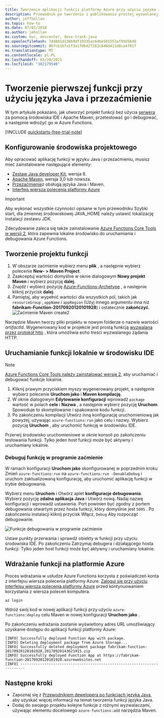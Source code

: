 ```yaml
---
title: Tworzenie aplikacji funkcji platformy Azure przy użyciu języka Java i przezaćmienie
description: Przewodnik po tworzeniu i publikowaniu prostej wyzwalanej przez protokół HTTP aplikacji bezserwerowej przy użyciu języka Java i przejściu do Azure Functions.
author: jeffhollan
ms.topic: how-to
ms.date: 07/01/2018
ms.author: jehollan
ms.custom: mvc, devcenter, devx-track-java
ms.openlocfilehash: 7dd881d130b9df19335ac64be501553af99d58d8
ms.sourcegitcommit: 867cb1b7a1f3a1f0b427282c648d411d0ca4f81f
ms.translationtype: MT
ms.contentlocale: pl-PL
ms.lasthandoff: 03/20/2021
ms.locfileid: "102179548"
---
```

# <a name="create-your-first-function-with-java-and-eclipse"></a>Tworzenie pierwszej funkcji przy użyciu języka Java i przezaćmienie 

W tym artykule pokazano, jak utworzyć projekt funkcji bez użycia [serwera](https://azure.microsoft.com/solutions/serverless/) za pomocą środowiska IDE i Apache Maven, przetestować go i debugować, a następnie wdrożyć go w Azure Functions. 

<!-- TODO ![Access a Hello World function from the command line with cURL](media/functions-create-java-maven/hello-azure.png) -->

[!INCLUDE [quickstarts-free-trial-note](../../includes/quickstarts-free-trial-note.md)]

## <a name="set-up-your-development-environment"></a>Konfigurowanie środowiska projektowego

Aby opracować aplikację funkcji w języku Java i przezaćmieniu, musisz mieć zainstalowane następujące elementy:

-  [Zestaw Java developer Kit](https://www.azul.com/downloads/zulu/), wersja 8.
-  [Apache Maven](https://maven.apache.org), wersja 3,0 lub nowsza.
-  [Przezaćmienie](https://www.eclipse.org/downloads/packages/)z obsługą języka Java i Maven.
-  [Interfejs wiersza polecenia platformy Azure](/cli/azure)

> [!IMPORTANT] 
> Aby wykonać wszystkie czynności opisane w tym przewodniku Szybki start, dla zmiennej środowiskowej JAVA_HOME należy ustawić lokalizację instalacji zestawu JDK.

Zdecydowanie zaleca się także zainstalowanie [Azure Functions Core Tools w wersji 2](functions-run-local.md#v2), która zapewnia lokalne środowisko do uruchamiania i debugowania Azure Functions. 

## <a name="create-a-functions-project"></a>Tworzenie projektu funkcji

1. W obszarze zaćmienie wybierz menu **plik** , a następnie wybierz polecenie **New- &gt; Maven Project**. 
1. Zaakceptuj wartości domyślne w oknie dialogowym **Nowy projekt Maven** i wybierz pozycję **dalej**.
1. Znajdź i wybierz pozycję [Azure-Functions-Archetype](https://mvnrepository.com/artifact/com.microsoft.azure/azure-functions-archetype) , a następnie kliknij przycisk **dalej**.
1. Pamiętaj, aby wypełnić wartości dla wszystkich pól, takich jak `resourceGroup` , `appName` i `appRegion` (Użyj innego argumentu inna niż **fabrikam-Function-20170920120101928**) i ostatecznie **zakończyć**.
    ![Zaćmienie Maven create2](media/functions-create-first-java-eclipse/functions-create-eclipse2.png)  

Narzędzie Maven tworzy pliki projektu w nowym folderze o nazwie wartości _artifactId_. Wygenerowany kod w projekcie jest prostą funkcją [wyzwalaną przez protokół http](./functions-bindings-http-webhook.md) , która umożliwia echo treści wyzwalanego żądania HTTP.

## <a name="run-functions-locally-in-the-ide"></a>Uruchamianie funkcji lokalnie w środowisku IDE

> [!NOTE]
> [Azure Functions Core Tools należy zainstalować wersję 2,](functions-run-local.md#v2) aby uruchamiać i debugować funkcje lokalnie.

1. Kliknij prawym przyciskiem myszy wygenerowany projekt, a następnie wybierz polecenie **Uruchom jako** i **Maven kompilację**.
1. W oknie dialogowym **Edytowanie konfiguracji** wprowadź `package` wartość w polach **cele** i **Nazwa** , a następnie wybierz pozycję **Uruchom**. Spowoduje to skompilowanie i spakowanie kodu funkcji.
1. Po zakończeniu kompilacji Utwórz inną konfigurację uruchomieniową jak powyżej, używając `azure-functions:run` jako celu i nazwy. Wybierz pozycję **Uruchom** , aby uruchomić funkcję w środowisku IDE.

Przerwij środowisko uruchomieniowe w oknie konsoli po zakończeniu testowania funkcji. Tylko jeden host funkcji może być aktywny i uruchamiany lokalnie.

### <a name="debug-the-function-in-eclipse"></a>Debuguj funkcję w programie zaćmienie

W ramach konfiguracji **Uruchom jako** skonfigurowanej w poprzednim kroku Zmień `azure-functions:run` na `azure-functions:run -DenableDebug` i uruchom zaktualizowaną konfigurację, aby uruchomić aplikację funkcji w trybie debugowania.

Wybierz menu **Uruchom** i Otwórz aplet **konfiguracje debugowania**. Wybierz pozycję **zdalna aplikacja Java** i Utwórz nową. Nadaj nazwę konfiguracji i wprowadź ustawienia. Port powinien być zgodny z portem debugowania otwartym przez hosta funkcji, który domyślnie jest `5005` . Po zakończeniu instalacji kliknij przycisk Włącz, `Debug` Aby rozpocząć debugowanie.

![Funkcje debugowania w programie zaćmienie](media/functions-create-first-java-eclipse/debug-configuration-eclipse.PNG)

Ustaw punkty przerwania i sprawdź obiekty w funkcji przy użyciu środowiska IDE. Po zakończeniu Zatrzymaj debugera i działającego hosta funkcji. Tylko jeden host funkcji może być aktywny i uruchamiany lokalnie.

## <a name="deploy-the-function-to-azure"></a>Wdrażanie funkcji na platformie Azure

Proces wdrażania w usłudze Azure Functions korzysta z poświadczeń konta z interfejsu wiersza polecenia platformy Azure. [Zaloguj się przy użyciu interfejsu wiersza polecenia platformy Azure](/cli/azure/authenticate-azure-cli) przed kontynuowaniem korzystania z wiersza poleceń komputera.

```azurecli
az login
```

Wdróż swój kod w nowej aplikacji funkcji przy użyciu `azure-functions:deploy` celu Maven w nowej konfiguracji **Uruchom jako** .

Po zakończeniu wdrażania zostanie wyświetlony adres URL umożliwiający uzyskanie dostępu do aplikacji funkcji platformy Azure:

```output
[INFO] Successfully deployed Function App with package.
[INFO] Deleting deployment package from Azure Storage...
[INFO] Successfully deleted deployment package fabrikam-function-20170920120101928.20170920143621915.zip
[INFO] Successfully deployed Function App at https://fabrikam-function-20170920120101928.azurewebsites.net
[INFO] ------------------------------------------------------------------------
```

## <a name="next-steps"></a>Następne kroki

- Zapoznaj się z [Przewodnikiem dewelopera po funkcjach języka Java](functions-reference-java.md), aby uzyskać więcej informacji na temat tworzenia funkcji języka Java.
- Dodaj do swojego projektu kolejne funkcje z różnymi wyzwalaczami, używając elementu docelowego `azure-functions:add` narzędzia Maven.
